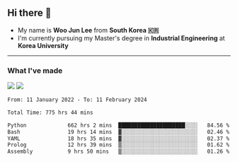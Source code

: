 ## Hi there 👋

- My name is **Woo Jun Lee** from **South Korea 🇰🇷**
- I'm currently pursuing my Master's degree in **Industrial Engineering** at **Korea University**

---

### What I've made

<a href="https://share.streamlit.io/tomtom1103/kuiai_hackathon_2022/main/JL_app.py"><img src="https://img.shields.io/badge/Journey Lee-161B22?style=for-the-badge&logo=streamlit&logoColor=FF4B4B"/></a> <a href="https://jeon-100.github.io/Dangzang/"><img src="https://img.shields.io/badge/당신을 위한 장학금, 당장!-161B22?style=for-the-badge&logo=react&logoColor=#61DAFB"/></a>

<!--START_SECTION:waka-->

```txt
From: 11 January 2022 - To: 11 February 2024

Total Time: 775 hrs 44 mins

Python             662 hrs 2 mins  █████████████████████░░░░   84.56 %
Bash               19 hrs 14 mins  ▓░░░░░░░░░░░░░░░░░░░░░░░░   02.46 %
YAML               18 hrs 35 mins  ▓░░░░░░░░░░░░░░░░░░░░░░░░   02.37 %
Prolog             12 hrs 39 mins  ▒░░░░░░░░░░░░░░░░░░░░░░░░   01.62 %
Assembly           9 hrs 50 mins   ▒░░░░░░░░░░░░░░░░░░░░░░░░   01.26 %
```

<!--END_SECTION:waka-->
